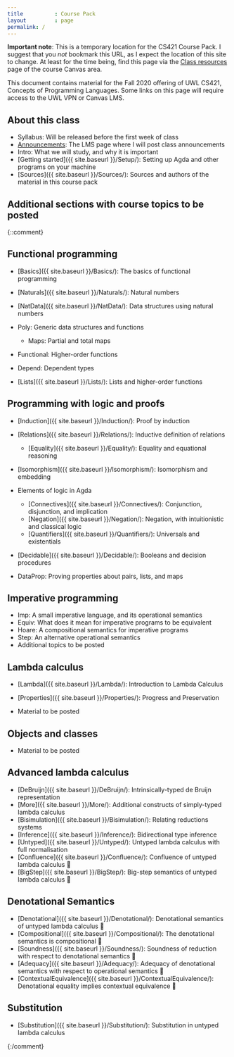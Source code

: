 ```yaml
---
title          : Course Pack
layout         : page
permalink: /
---
```


**Important note**: This is a temporary location for the CS421 Course
Pack.  I suggest that you *not* bookmark this URL, as I expect the
location of this site to change.  At least for the time being, find
this page via the [Class
resources](https://uwlac.instructure.com/courses/334351/pages/class-resources)
page of the course Canvas area.

This document contains material for the Fall 2020 offering of UWL
CS421, Concepts of Programming Languages.  Some links on this page
will require access to the UWL VPN or Canvas LMS.

## About this class

  - Syllabus: Will be released before the first week of class
  - [Announcements](https://uwlac.instructure.com/courses/334351/pages/announcements?module_item_id=6031626):
    The LMS page where I will post class announcements
  - Intro: What we will study, and
    why it is important 
  - [Getting started]({{ site.baseurl }}/Setup/): Setting up Agda
    and other programs on your machine
  - [Sources]({{ site.baseurl }}/Sources/): Sources and authors of the
    material in this course pack

## Additional sections with course topics to be posted

{::comment}

## Functional programming

  - [Basics]({{ site.baseurl }}/Basics/): The basics of functional
    programming
  - [Naturals]({{ site.baseurl }}/Naturals/): Natural numbers
  - [NatData]({{ site.baseurl }}/NatData/): Data structures using
    natural numbers
  - Poly: Generic data structures and functions
    - Maps: Partial and total maps
  - Functional: Higher-order functions
  - Depend: Dependent types

  - [Lists]({{ site.baseurl }}/Lists/): Lists and higher-order functions


## Programming with logic and proofs

  - [Induction]({{ site.baseurl }}/Induction/): Proof by induction
  - [Relations]({{ site.baseurl }}/Relations/): Inductive definition of relations
    - [Equality]({{ site.baseurl }}/Equality/): Equality and equational reasoning

  - [Isomorphism]({{ site.baseurl }}/Isomorphism/): Isomorphism and embedding

  - Elements of logic in Agda
    - [Connectives]({{ site.baseurl }}/Connectives/): Conjunction, disjunction, and implication
    - [Negation]({{ site.baseurl }}/Negation/): Negation, with intuitionistic and classical logic
    - [Quantifiers]({{ site.baseurl }}/Quantifiers/): Universals and existentials
  - [Decidable]({{ site.baseurl }}/Decidable/): Booleans and decision procedures
  - DataProp: Proving properties about pairs, lists, and maps

## Imperative programming
  - Imp: A small imperative language, and its operational semantics
  - Equiv: What does it mean for imperative programs to be equivalent
  - Hoare: A compositional semantics for imperative programs
  - Step: An alternative operational semantics
  - Additional topics to be posted

## Lambda calculus

  - [Lambda]({{ site.baseurl }}/Lambda/): Introduction to Lambda Calculus
  - [Properties]({{ site.baseurl }}/Properties/): Progress and Preservation

- Material to be posted

## Objects and classes
  - Material to be posted


## Advanced lambda calculus

  - [DeBruijn]({{ site.baseurl }}/DeBruijn/): Intrinsically-typed de Bruijn representation
  - [More]({{ site.baseurl }}/More/): Additional constructs of simply-typed lambda calculus
  - [Bisimulation]({{ site.baseurl }}/Bisimulation/): Relating reductions systems
  - [Inference]({{ site.baseurl }}/Inference/): Bidirectional type inference
  - [Untyped]({{ site.baseurl }}/Untyped/): Untyped lambda calculus with full normalisation
  - [Confluence]({{ site.baseurl }}/Confluence/): Confluence of untyped lambda calculus 🚧
  - [BigStep]({{ site.baseurl }}/BigStep/): Big-step semantics of untyped lambda calculus 🚧

## Denotational Semantics

  - [Denotational]({{ site.baseurl }}/Denotational/): Denotational semantics of untyped lambda calculus 🚧
  - [Compositional]({{ site.baseurl }}/Compositional/): The denotational semantics is compositional 🚧
  - [Soundness]({{ site.baseurl }}/Soundness/): Soundness of reduction with respect to denotational semantics 🚧
  - [Adequacy]({{ site.baseurl }}/Adequacy/): Adequacy of denotational semantics with respect to operational semantics 🚧
  - [ContextualEquivalence]({{ site.baseurl }}/ContextualEquivalence/): Denotational equality implies contextual equivalence 🚧

## Substitution

  - [Substitution]({{ site.baseurl }}/Substitution/): Substitution in untyped lambda calculus

{:/comment}

